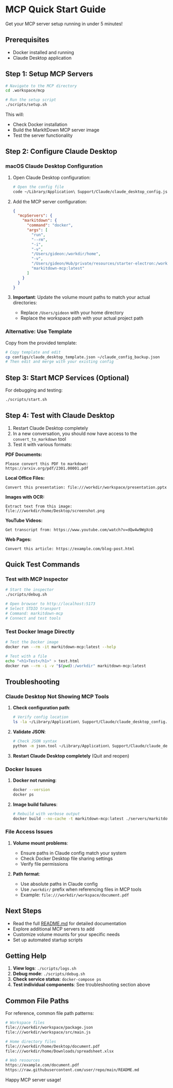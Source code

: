 # MCP Quick Start Guide

Get your MCP server setup running in under 5 minutes!

## Prerequisites

- Docker installed and running
- Claude Desktop application

## Step 1: Setup MCP Servers

```bash
# Navigate to the MCP directory
cd .workspace/mcp

# Run the setup script
./scripts/setup.sh
```

This will:
- Check Docker installation
- Build the MarkItDown MCP server image
- Test the server functionality

## Step 2: Configure Claude Desktop

### macOS Claude Desktop Configuration

1. Open Claude Desktop configuration:
   ```bash
   # Open the config file
   code ~/Library/Application\ Support/Claude/claude_desktop_config.json
   ```

2. Add the MCP server configuration:
   ```json
   {
     "mcpServers": {
       "markitdown": {
         "command": "docker",
         "args": [
           "run",
           "--rm",
           "-i",
           "-v",
           "/Users/gideon:/workdir/home",
           "-v",
           "/Users/gideon/Hub/private/resources/starter-electron:/workdir/workspace",
           "markitdown-mcp:latest"
         ]
       }
     }
   }
   ```

3. **Important**: Update the volume mount paths to match your actual directories:
   - Replace `/Users/gideon` with your home directory
   - Replace the workspace path with your actual project path

### Alternative: Use Template

Copy from the provided template:
```bash
# Copy template and edit
cp configs/claude_desktop_template.json ~/claude_config_backup.json
# Then edit and merge with your existing config
```

## Step 3: Start MCP Services (Optional)

For debugging and testing:
```bash
./scripts/start.sh
```

## Step 4: Test with Claude Desktop

1. Restart Claude Desktop completely
2. In a new conversation, you should now have access to the `convert_to_markdown` tool
3. Test it with various formats:

**PDF Documents:**
```
Please convert this PDF to markdown: https://arxiv.org/pdf/2301.00001.pdf
```

**Local Office Files:**
```
Convert this presentation: file:///workdir/workspace/presentation.pptx
```

**Images with OCR:**
```
Extract text from this image: file:///workdir/home/Desktop/screenshot.png
```

**YouTube Videos:**
```
Get transcript from: https://www.youtube.com/watch?v=dQw4w9WgXcQ
```

**Web Pages:**
```
Convert this article: https://example.com/blog-post.html
```

## Quick Test Commands

### Test with MCP Inspector
```bash
# Start the inspector
./scripts/debug.sh

# Open browser to http://localhost:5173
# Select STDIO transport
# Command: markitdown-mcp
# Connect and test tools
```

### Test Docker Image Directly
```bash
# Test the Docker image
docker run --rm -it markitdown-mcp:latest --help

# Test with a file
echo "<h1>Test</h1>" > test.html
docker run --rm -i -v "$(pwd):/workdir" markitdown-mcp:latest
```

## Troubleshooting

### Claude Desktop Not Showing MCP Tools

1. **Check configuration path**:
   ```bash
   # Verify config location
   ls -la ~/Library/Application\ Support/Claude/claude_desktop_config.json
   ```

2. **Validate JSON**:
   ```bash
   # Check JSON syntax
   python -m json.tool ~/Library/Application\ Support/Claude/claude_desktop_config.json
   ```

3. **Restart Claude Desktop completely** (Quit and reopen)

### Docker Issues

1. **Docker not running**:
   ```bash
   docker --version
   docker ps
   ```

2. **Image build failures**:
   ```bash
   # Rebuild with verbose output
   docker build --no-cache -t markitdown-mcp:latest ./servers/markitdown/
   ```

### File Access Issues

1. **Volume mount problems**:
   - Ensure paths in Claude config match your system
   - Check Docker Desktop file sharing settings
   - Verify file permissions

2. **Path format**:
   - Use absolute paths in Claude config
   - Use `/workdir/` prefix when referencing files in MCP tools
   - Example: `file:///workdir/workspace/document.pdf`

## Next Steps

- Read the full [README.md](README.md) for detailed documentation
- Explore additional MCP servers to add
- Customize volume mounts for your specific needs
- Set up automated startup scripts

## Getting Help

1. **View logs**: `./scripts/logs.sh`
2. **Debug mode**: `./scripts/debug.sh`
3. **Check service status**: `docker-compose ps`
4. **Test individual components**: See troubleshooting section above

## Common File Paths

For reference, common file path patterns:

```bash
# Workspace files
file:///workdir/workspace/package.json
file:///workdir/workspace/src/main.js

# Home directory files
file:///workdir/home/Desktop/document.pdf
file:///workdir/home/Downloads/spreadsheet.xlsx

# Web resources
https://example.com/document.pdf
https://raw.githubusercontent.com/user/repo/main/README.md
```

Happy MCP server usage!
